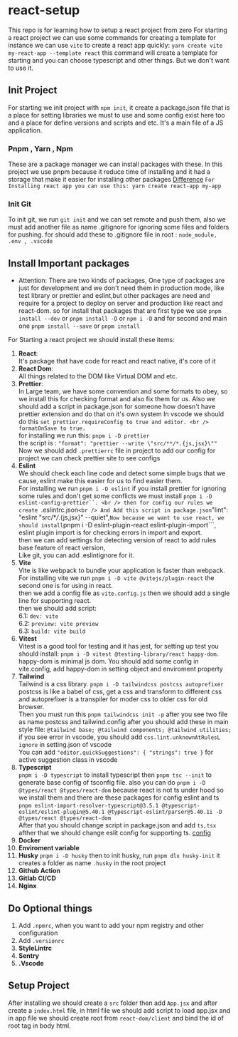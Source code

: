 # react-setup

This repo is for learning how to setup a react project from zero
For starting a react project we can use some commands for creating a template for instance we can use `vite` to create a react app quickly:
`yarn create vite my-react-app --template react`
this command will create a template for starting and you can choose typescript and other things.
But we don't want to use it.

## Init Project

For starting we init project with `npm init`, it create a package.json file that is a place for setting libraries we must to use and some config exist here too and a place for define versions and scripts and etc. It's a main file of a JS application.

### Pnpm , Yarn , Npm

These are a package manager we can install packages with these.
In this project we use pnpm because it reduce time of installing and it had a storage that make it easier for installing other packages [Difference](https://github.com/tmohammad78/learning/tree/main/frontend/node-module)
`For Installing react app you can use this: yarn create react-app my-app`

### Init Git

To init git, we run `git init` and we can set remote and push them, also we must add another file as name .gitignore for ignoring some files and folders for pushing. for should add these to .gitignore file in root :
`node_module, .env , .vscode `

## Install Important packages

- Attention:
  There are two kinds of packages, One type of packages are just for development and we don't need them in production mode, like test library or prettier and eslint,but other packages are need and require for a project to deploy on server and production like react and react-dom. so for install that packages that are first type we use `pnpm install --dev` or `pnpm install -D` or `npm i -D` and for second and main one `pnpm install --save` or `pnpm install`

For Starting a react project we should install these items:

1. <b>React</b>:<br /> It's package that have code for react and react native, it's core of it
2. <b>React Dom</b>:<br /> All things related to the DOM like Virtual DOM and etc.
3. <b>Prettier</b>:<br />
   In Large team, we have some convention and some formats to obey, so we install this for checking format and also fix them for us. Also we should add a script in package.json for someone how doesn't have prettier extension and do that on it's own system
   In vscode we should do this `set prettier.requireConfig to true and editor. <br />
formatOnSave to true.` <br />
   for installing we run this: `pnpm i -D prettier` <br />
   the script is : `"format": "prettier --write \"src/**/*.{js,jsx}\""` <br />
   Now we should add `.prettierrc` file in project to add our config for project
   we can check prettier site to see configs
4. <b>Eslint</b><br />
   We should check each line code and detect some simple bugs that we cause, eslint make this easier for us to find easier them. <br />
   For installing we run `pnpm i -D eslint` if you install prettier for ignoring some rules and don't get some conflicts we must install `pnpm i -D eslint-config-prettier``. <br />
then for config our rules we create `.eslintrc.json`<br />
And Add this script in package.json`"lint": "eslint \"src/\*_/_.{js,jsx}\" --quiet",`Now because we want to use react, we should install`pnpm i -D eslint-plugin-react eslint-plugin-import```, eslint plugin import is for checking errors in import and export. <br />
   then we can add settings for detecting version of react to add rules base feature of react version, <br />
   Like git, you can add .eslintignore for it.
5. <b>Vite</b><br />
   Vite is like webpack to bundle your application is faster than webpack. <br />
   For installing vite we run `pnpm i -D vite @vitejs/plugin-react` the second one is for using in react. <br />
   then we add a config file as `vite.config.js` then we should add a single line for supporting react. <br />
   then we should add script: <br />
   6.1: `dev: vite` <br />
   6.2: `preview: vite preview` <br />
   6.3: `build: vite build` <br />
6. <b>Vitest</b> <br />
   Vitest is a good tool for testing and it has jest, for setting up test you should install: `pnpm i -D vitest @testing-library/react happy-dom`.
   happy-dom is minimal js dom. You should add some config in vite.config, add happy-dom in setting object and enviroment property
7. <b>Tailwind</b><br />
   Tailwind is a css library. `pnpm i -D tailwindcss postcss autoprefixer` <br />
   postcss is like a babel of css, get a css and transform to different css and autoprefixer is a transpiler for moder css to older css for old browser. <br />
   Then you must run this `pnpm tailwindcss init -p` after you see two file as name postcss and tailwind.config after you should add these in main style file:
   `@tailwind base; @tailwind components; @tailwind utilities;` <br />
   if you see error in vscode, you should add `css.lint.unknownAtRulesL ignore` in setting.json of vscode <br />
   You can add `"editor.quickSuggestions": { "strings": true }` for active suggestion class in vscode
8. <b>Typescript</b> <br />
   `pnpm i -D typescript` to install typescript then `pnpm tsc --init` to generate base config of tsconfig file. also you can do `pnpm i -D @types/react @types/react-dom` because react is not ts under hood so we install them and there are these packages for config eslint and ts `pnpm eslint-import-resolver-typescript@3.5.1 @typescript-eslint/eslint-plugin@5.40.1 @typescript-eslint/parser@5.40.1i -D @types/react @types/react-dom` <br />
   After that you should change script in package.json and add `ts,tsx` afther that we should change eslit config for supporting ts. [config](https://react-v8.holt.courses/lessons/typescript/typescript-and-eslint)
9. <b>Docker</b>
10. <b>Enviroment variable</b>
11. <b>Husky</b>
   ```pnpm i -D husky``` then to init husky, run ```pnpm dlx husky-init``` it creates a folder as name ```.husky``` in the root project
12. <b>Github Action</b>
13. <b>Gitlab CI/CD</b>
14. <b>Nginx</b>

## Do Optional things

1. Add `.npmrc`, when you want to add your npm registry and other configuration
2. Add `.versionrc`
3. <b>StyleLintrc</b>
4. <b>Sentry</b>
5. <b>.Vscode</b>

## Setup Project

After installing we should create a `src` folder then add `App.jsx` and after
create a `index.html` file, in html file we should add script to load app.jsx and in app file we should create root from `react-dom/client` and bind the id of root tag in body html.
